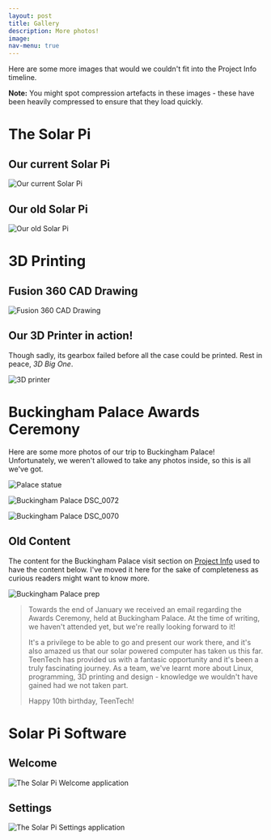 ```yaml
---
layout: post
title: Gallery
description: More photos!
image: 
nav-menu: true
---
```


Here are some more images that would we couldn't fit into the Project Info timeline.

**Note:** You might spot compression artefacts in these images - these have been heavily compressed to ensure that they load quickly.

# The Solar Pi

## Our current Solar Pi

![Our current Solar Pi](assets/images/solarpi.jpg)



## Our old Solar Pi

![Our old Solar Pi](assets/images/oldsolarpi.jpg)

# 3D Printing

## Fusion 360 CAD Drawing

![Fusion 360 CAD Drawing](assets/images/fusion360.jpg)

## Our 3D Printer in action!

Though sadly, its gearbox failed before all the case could be printed. Rest in peace, *3D Big One*.

![3D printer](assets/images/3dprinting.jpg)



# Buckingham Palace Awards Ceremony

Here are some more photos of our trip to Buckingham Palace! Unfortunately, we weren't allowed to take any photos inside, so this is all we've got.

![Palace statue](assets/images/DSC_0101.JPG)

![Buckingham Palace DSC_0072](assets/images/DSC_0072.JPG)

![Buckingham Palace DSC_0070](assets/images/DSC_0070.JPG)

## Old Content

The content for the Buckingham Palace visit section on [Project Info](/1-info) used to have the content below. I've moved it here for the sake of completeness as curious readers might want to know more.

![Buckingham Palace prep](assets/images/palace-prep.jpg)

> Towards the end of January we received an email regarding the Awards Ceremony, held at Buckingham Palace. At the time of writing, we haven't attended yet, but we're really looking forward to it!
>
> It's a privilege to be able to go and present our work there, and it's also amazed us that our solar powered computer has taken us this far. TeenTech has provided us with a fantasic opportunity and it's been a truly fascinating journey. As a team, we've learnt more about Linux, programming, 3D printing and design - knowledge we wouldn't have gained had we not taken part.
>
> Happy 10th birthday, TeenTech!

# Solar Pi Software

## Welcome

![The Solar Pi Welcome application](assets/images/welcome.png)

## Settings

![The Solar Pi Settings application](assets/images/settings.png)
